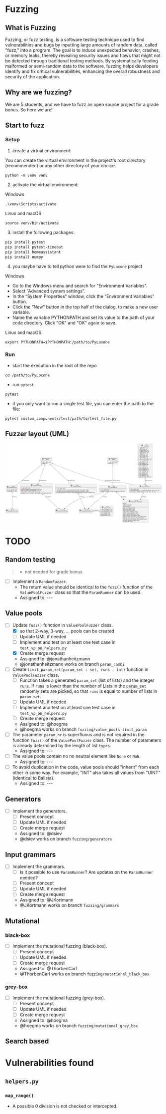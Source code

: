 # Fuzzing
## What is Fuzzing
Fuzzing, or fuzz testing, is a software testing technique used to find vulnerabilities and bugs by inputting large amounts of random data, called "fuzz," into a program. 
The goal is to induce unexpected behavior, crashes, or memory leaks, thereby revealing security issues and flaws that might not be detected through traditional testing methods. 
By systematically feeding malformed or semi-random data to the software, fuzzing helps developers identify and fix critical vulnerabilities, enhancing the overall robustness and security of the application.

## Why are we fuzzing?
We are 5 students, and we have to fuzz an open source project for a grade bonus. 
So here we are!

## Start to fuzz
### Setup
1. create a virtual environment:

You can create the virtual environment in the project's root directory (recommended) or any other directory of your choice.
```shell
python -m venv venv
```
2. activate the virtual environment:

Windows
```shell
.\venv\Scripts\activate
```

Linux and macOS
```shell
source venv/bin/activate
```

3.  install the following packages:
```shell
pip install pytest
pip install pytest-timeout
pip install homeassistant
pip install numpy
```
4. you maybe have to tell python were to find the `PyLoxone` project 

Windows
- Go to the Windows menu and search for "Environment Variables".
- Select “Advanced system settings”.
- In the “System Properties” window, click the “Environment Variables” button.
- Click the “New” button in the top half of the dialog, to make a new user variable.
- Name the variable PYTHONPATH and set its value to the path of your code directory. Click "OK" and "OK" again to save.

Linux and macOS
```shell
export PYTHONPATH=$PYTHONPATH:/path/to/PyLoxone
```
### Run
- start the execution in the root of the repo
```shell
cd /path/to/PyLoxone
```
- run `pytest`
```shell
pytest
```
- if you only want to run a single test file, you can enter the path to the file:
```shell
pytest custom_components/test/path/to/test_file.py
```

## Fuzzer layout (UML)
![fuzzer_overview](fuzzer_overview.svg)

# TODO
## Random testing 
> - not needed for grade bonus
- [ ] Implement a `RandomFuzzer`.
  - The return value should be identical to the `fuzz()` function of the `ValuePoolFuzzer` class so that the `ParamRunner` can be used.
  - Assigned to: ---

## Value pools
- [ ] Update `fuzz()` function in `ValuePoolFuzzer` class. 
  - [x] so that 2-way, 3-way, ... pools can be created
  - [ ] Update UML if needed
  - [ ] Implement and test on at least one test case in `test_vp_on_helpers.py`
  - [x] Create merge request 
  - Assigned to: @jonathanheitzmann
  - @jonathanheitzmann works on branch `param_combi`
- [ ] Create `limit_param_set(param_set : set, runs : int)` function in `ValuePoolFuzzer` class. 
  - [ ] Function takes a generated `param_set` (list of lists) and the integer `runs`. If `runs` is lower than the number of Lists in the `param_set` randomly sets are picked, so that `runs` is equal to number of lists in `param_set`.
  - [ ] Update UML if needed
  - [ ] Implement and test on at least one test case in `test_vp_on_helpers.py`
  - [ ] Create merge request 
  - Assigned to: @hoegma
  - @hoegma works on branch `fuzzing/value_pools-limit_param`
- [ ] The parameter `param_nr` is superfluous and is not required in the function `fuzz()` of the `ValuePoolFuzzer` class. The number of parameters is already determined by the length of list `types`.
  - Assigned to: ---
- [ ] The value pools contain no no neutral element like `None` or `NaN`. 
  - Assigned to: ---
- [ ] To avoid duplication in the code, value pools should "inherit" from each other in some way.  For example, "INT" also takes all values from "UINT" (identical to Balista).
  - Assigned to: ---

## Generators
- [ ] Implement the generators.
  - [ ] Present concept
  - [ ] Update UML if needed
  - [ ] Create merge request 
  - Assigned to: @dsiev
  - @dsiev works on branch `fuzzing/generators`

## Input grammars
- [ ] Implement the grammars.
  - [ ] Is it possible to use `ParamRunner`? Are updates on the `ParamRunner` needed?
  - [ ] Present concept
  - [ ] Update UML if needed
  - [ ] Create merge request 
  - Assigned to: @JKortmann
  - @JKortmann works on branch `fuzzing/grammars`

## Mutational 
### black-box
- [ ] Implement the mutational fuzzing (black-box).
  - [ ] Present concept
  - [ ] Update UML if needed
  - [ ] Create merge request 
  - Assigned to: @ThorbenCarl
  - @ThorbenCarl works on branch `fuzzing/mutational_black_box`
### grey-box
- [ ] Implement the mutational fuzzing (grey-box).
  - [ ] Present concept
  - [ ] Update UML if needed
  - [ ] Create merge request 
  - Assigned to: @hoegma
  - @hoegma works on branch `fuzzing/mutational_grey_box`

## Search based

# Vulnerabilities found
## `helpers.py`
### `map_range()`
- A possible 0 division is not checked or intercepted.